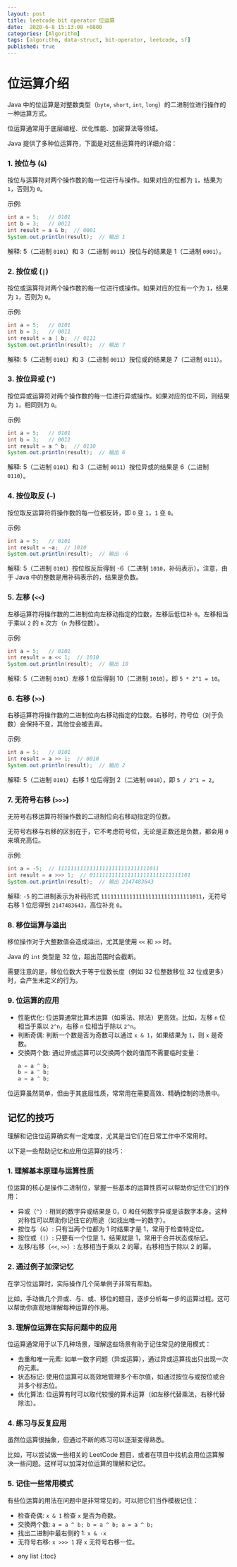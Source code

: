 ```yaml
---
layout: post
title: leetcode bit operator 位运算
date:  2020-6-8 15:13:08 +0800
categories: [Algorithm]
tags: [algorithm, data-struct, bit-operator, leetcode, sf]
published: true
---
```



# 位运算介绍

Java 中的位运算是对整数类型（`byte`, `short`, `int`, `long`）的二进制位进行操作的一种运算方式。

位运算通常用于底层编程、优化性能、加密算法等领域。

Java 提供了多种位运算符，下面是对这些运算符的详细介绍：

### 1. 按位与 (`&`)

按位与运算符对两个操作数的每一位进行与操作。如果对应的位都为 `1`，结果为 `1`，否则为 `0`。

示例:
```java
int a = 5;   // 0101
int b = 3;   // 0011
int result = a & b;  // 0001
System.out.println(result);  // 输出 1
```
解释: 5（二进制 `0101`）和 3（二进制 `0011`）按位与的结果是 1（二进制 `0001`）。

### 2. 按位或 (`|`)

按位或运算符对两个操作数的每一位进行或操作。如果对应的位有一个为 `1`，结果为 `1`，否则为 `0`。

示例:
```java
int a = 5;   // 0101
int b = 3;   // 0011
int result = a | b;  // 0111
System.out.println(result);  // 输出 7
```
解释: 5（二进制 `0101`）和 3（二进制 `0011`）按位或的结果是 7（二进制 `0111`）。

### 3. 按位异或 (`^`)

按位异或运算符对两个操作数的每一位进行异或操作。如果对应的位不同，则结果为 `1`，相同则为 `0`。

示例:
```java
int a = 5;   // 0101
int b = 3;   // 0011
int result = a ^ b;  // 0110
System.out.println(result);  // 输出 6
```
解释: 5（二进制 `0101`）和 3（二进制 `0011`）按位异或的结果是 6（二进制 `0110`）。

### 4. 按位取反 (`~`)

按位取反运算符将操作数的每一位都反转，即 `0` 变 `1`，`1` 变 `0`。

示例:
```java
int a = 5;   // 0101
int result = ~a;  // 1010
System.out.println(result);  // 输出 -6
```
解释: 5（二进制 `0101`）按位取反后得到 -6（二进制 `1010`，补码表示）。注意，由于 Java 中的整数是用补码表示的，结果是负数。

### 5. 左移 (`<<`)

左移运算符将操作数的二进制位向左移动指定的位数，左移后低位补 `0`。左移相当于乘以 `2` 的 `n` 次方（`n` 为移位数）。

示例:
```java
int a = 5;   // 0101
int result = a << 1;  // 1010
System.out.println(result);  // 输出 10
```
解释: 5（二进制 `0101`）左移 1 位后得到 10（二进制 `1010`），即 `5 * 2^1 = 10`。

### 6. 右移 (`>>`)

右移运算符将操作数的二进制位向右移动指定的位数。右移时，符号位（对于负数）会保持不变，其他位会被丢弃。

示例:
```java
int a = 5;   // 0101
int result = a >> 1;  // 0010
System.out.println(result);  // 输出 2
```
解释: 5（二进制 `0101`）右移 1 位后得到 2（二进制 `0010`），即 `5 / 2^1 = 2`。

### 7. 无符号右移 (`>>>`)

无符号右移运算符将操作数的二进制位向右移动指定的位数。

无符号右移与右移的区别在于，它不考虑符号位，无论是正数还是负数，都会用 `0` 来填充高位。

示例:
```java
int a = -5;  // 11111111111111111111111111111011
int result = a >>> 1;  // 01111111111111111111111111111101
System.out.println(result);  // 输出 2147483643
```
解释: `-5` 的二进制表示为补码形式 `11111111111111111111111111111011`，无符号右移 1 位后得到 `2147483643`，高位补充 `0`。

### 8. 移位运算与溢出

移位操作对于大整数值会造成溢出，尤其是使用 `<<` 和 `>>` 时。

Java 的 `int` 类型是 32 位，超出范围时会截断。

需要注意的是，移位位数大于等于位数长度（例如 32 位整数移位 32 位或更多）时，会产生未定义的行为。

### 9. 位运算的应用

- 性能优化: 位运算通常比算术运算（如乘法、除法）更高效。比如，左移 `n` 位相当于乘以 `2^n`，右移 `n` 位相当于除以 `2^n`。
- 判断奇偶: 判断一个数是否为奇数可以通过 `x & 1`，如果结果为 `1`，则 `x` 是奇数。
- 交换两个数: 通过异或运算可以交换两个数的值而不需要临时变量：
    ```java
    a = a ^ b;
    b = a ^ b;
    a = a ^ b;
    ```

位运算虽然简单，但由于其底层性质，常常用在需要高效、精确控制的场景中。

## 记忆的技巧

理解和记住位运算确实有一定难度，尤其是当它们在日常工作中不常用时。

以下是一些帮助记忆和应用位运算的技巧：

### 1. 理解基本原理与运算性质
   位运算的核心是操作二进制位，掌握一些基本的运算性质可以帮助你记住它们的作用：
   - 异或（`^`）: 相同的数字异或结果是 0，0 和任何数字异或是该数字本身。这种对称性可以帮助你记住它的用途（如找出唯一的数字）。
   - 按位与（`&`）: 只有当两个位都为 1 时结果才是 1，常用于检查特定位。
   - 按位或（`|`）: 只要有一个位是 1，结果就是 1，常用于合并状态或标记。
   - 左移/右移（`<<`, `>>`）: 左移相当于乘以 2 的幂，右移相当于除以 2 的幂。

### 2. 通过例子加深记忆
   在学习位运算时，实际操作几个简单例子非常有帮助。
   
   比如，手动做几个异或、与、或、移位的题目，逐步分析每一步的运算过程。这可以帮助你直观地理解每种运算的作用。

### 3. 理解位运算在实际问题中的应用

   位运算通常用于以下几种场景，理解这些场景有助于记住常见的使用模式：
   
   - 去重和唯一元素: 如单一数字问题（异或运算），通过异或运算找出只出现一次的元素。
   - 状态标记: 使用位运算可以高效地管理多个布尔值，如通过按位与或按位或合并多个标志位。
   - 优化算法: 位运算有时可以取代较慢的算术运算（如左移代替乘法，右移代替除法）。

### 4. 练习与反复应用

   虽然位运算很抽象，但通过不断的练习可以逐渐变得熟悉。
   
   比如，可以尝试做一些相关的 LeetCode 题目，或者在项目中找机会用位运算解决一些问题。这样可以加深对位运算的理解和记忆。

### 5. 记住一些常用模式

   有些位运算的用法在问题中是非常常见的，可以把它们当作模板记住：

   - 检查奇偶: `x & 1` 检查 `x` 是否为奇数。
   - 交换两个数: `a = a ^ b; b = a ^ b; a = a ^ b;`
   - 找出二进制中最右侧的 1: `x & -x`
   - 无符号右移: `x >>> 1` 将 `x` 无符号右移一位。

* any list
{:toc}